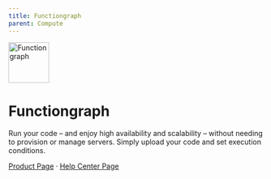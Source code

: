 ```yaml
---
title: Functiongraph
parent: Compute
---
```


<img src="https://res-static.hc-cdn.cn/cloudbu-site/public/new-product-icon/Compute/FunctionGraph.png" width="80" height="80" alt="Functiongraph">

# Functiongraph

Run your code – and enjoy high availability and scalability – without needing to provision or manage servers. Simply upload your code and set execution conditions.

[Product Page](https://www.huaweicloud.com/intl/en-us/product/functiongraph.html) &middot;
[Help Center Page](https://support.huaweicloud.com/intl/en-us/functiongraph/index.html)

